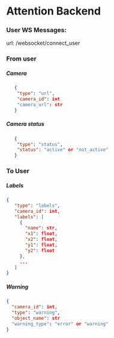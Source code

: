 # Attention Backend

### User WS Messages:

url: /websocket/connect_user

### From user
##### Camera
```json
   {
    "type": "url",
    "camera_id": int
    "camera_url": str
   }
```
##### Camera status
```json
   {
    "type": "status",
    "status": "active" or "not_active"
   }
``` 
### To User
##### Labels
 ```json
 {
    "type": "labels",
    "camera_id": int,
    "labels": [
      {
        "name": str,
        "x1": float,
        "x2": float,
        "y1": float,
        "y2": float
      },
      ...
    ]
 }
 ```

##### Warning
```json
{
  "camera_id": int,
  "type": "warning",
  "object_name": str
  "warning_type": "error" or "warning"
}

```